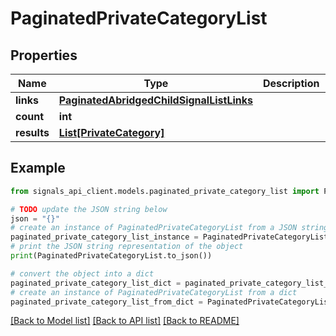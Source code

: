 # PaginatedPrivateCategoryList


## Properties

Name | Type | Description | Notes
------------ | ------------- | ------------- | -------------
**links** | [**PaginatedAbridgedChildSignalListLinks**](PaginatedAbridgedChildSignalListLinks.md) |  | [optional] 
**count** | **int** |  | [optional] 
**results** | [**List[PrivateCategory]**](PrivateCategory.md) |  | [optional] 

## Example

```python
from signals_api_client.models.paginated_private_category_list import PaginatedPrivateCategoryList

# TODO update the JSON string below
json = "{}"
# create an instance of PaginatedPrivateCategoryList from a JSON string
paginated_private_category_list_instance = PaginatedPrivateCategoryList.from_json(json)
# print the JSON string representation of the object
print(PaginatedPrivateCategoryList.to_json())

# convert the object into a dict
paginated_private_category_list_dict = paginated_private_category_list_instance.to_dict()
# create an instance of PaginatedPrivateCategoryList from a dict
paginated_private_category_list_from_dict = PaginatedPrivateCategoryList.from_dict(paginated_private_category_list_dict)
```
[[Back to Model list]](../README.md#documentation-for-models) [[Back to API list]](../README.md#documentation-for-api-endpoints) [[Back to README]](../README.md)



